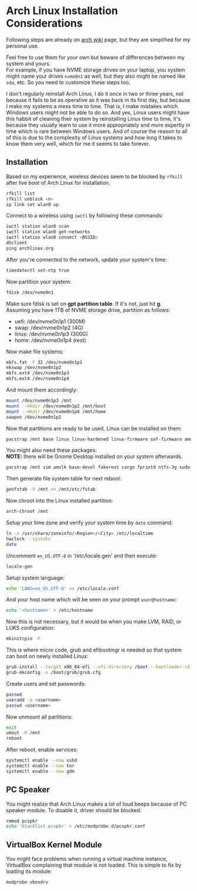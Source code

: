 # Arch Linux Installation Considerations

Following steps are already on [arch wiki](https://wiki.archlinux.org/title/Installation_guide)
page, but they are simplified for my personal use.  

Feel free to use them for your own but beware of differences between my system and yours.  
For example, if you have NVME storage drives on your laptop, you system might name your drives
`nvme0n1` as well, but they also might be named like `sda`, etc. So you need to customize 
these steps too.

I don't regularly reinstall Arch Linux, I do it once in two or three years, not because
it fails to be as operative as it was back in its first day, but because I make my systems a mess
time to time. That is, I make mistakes which Windows users might not be able to do so.
And yes, Linux users might have this habbit of cleaning their system by reinstalling
Linux time to time, it's because they usually learn to use it more appropriately and
more expertly in time which is rare between Windows users. And of course the reason to
all of this is due to the complexity of Linux systems and how long it takes to know them
very well, which for me it seems to take forever.

## Installation

Based on my experience, wireless devices seem to be blocked by `rfkill` after live boot
of Arch Linux for installation.

```sh
rfkill list
rfkill unblock <n>
ip link set wlan0 up
```

Connect to a wireless using `iwctl` by following these commands:

```sh
iwctl station wlan0 scan
iwctl station wlan0 get-networks
iwctl station wlan0 connect <BSSID>
dhclient
ping archlinux.org
```

After you're connected to the network, update your system's time:

```sh
timedatectl set-ntp true
```

Now partition your system:

```sh
fdisk /dev/nvme0n1
```

Make sure fdisk is set on **gpt partition table**. If it's not, just hit **g**.  
Assuming you have 1TB of NVME storage drive, partition as follows:

* uefi:  /dev/nvme0n1p1 (300M)
* swap:  /dev/nvme0n1p2 (4G)
* linux: /dev/nvme0n1p3 (300G)
* home:  /dev/nvme0n1p4 (rest)

Now make file systems:

```sh
mkfs.fat -F 32 /dev/nvme0n1p1
mkswap /dev/nvme0n1p2
mkfs.ext4 /dev/nvme0n1p3
mkfs.ext4 /dev/nvme0n1p4
```

And mount them accordingly:

```sh
mount /dev/nvme0n1p3 /mnt
mount --mkdir /dev/nvme0n1p2 /mnt/boot
mount --mkdir /dev/nvme0n1p4 /mnt/home
swapon /dev/nvme0n1p2
```

Now that partitions are ready to be used, Linux can be installed on them:

```sh
pacstrap /mnt base linux linux-hardened linux-firmware sof-firmware amd-ucode amd-headers grub efibootmgr
```

You might also need these packages:  
**NOTE:** there will be Gnome Desktop installed on your system afterwards.

```sh
pacstrap /mnt vim amvlk base-devel fakeroot cargo fprintd ntfs-3g sudo make cmake git vlc tor firefox net-tools openssh man man-db man-pages gnome networkmanager eog rsync evince acpi mutt telegram-desktop virtualbox virtualbox-guest-iso virtualbox-guest-utils virtualbox-host-modules-arch linux-headers 
```

Then generate file system table for next reboot:

```sh
genfstab -U /mnt >> /mnt/etc/fstab
```

Now chroot into the Linux installed partition:

```sh
arch-chroot /mnt
```

Setup your time zone and verify your system time by `date` command:

```sh
ln -s /usr/share/zoneinfo/<Region>/<City> /etc/localtime
hwclock --systohc
date
```

Uncomment `en_US.UTF-8` in '/etc/locale.gen' and then execute:

```sh
locale-gen
```

Setup system language:

```sh
echo 'LANG=en_US.UTF-8' >> /etc/locale.conf
```

And your host name which will be seen on your prompt `user@hostname`:

```sh
echo '<hostname>' > /etc/hostname
```

Now this is not necessary, but it would be when you make LVM, RAID, or LUKS
configuration:

```sh
mkinitcpio -P
```

This is where micro code, grub and efibootmgr is needed so that system can boot on newly
installed Linux:

```sh
grub-install --target x86_64-efi --efi-directory /boot --bootloader-id GRUB
grub-mkconfig -o /boot/grub/grub.cfg
```

Create users and set passwords:

```sh
passwd
useradd -m <username>
passwd <username>
```

Now unmount all partitions:

```sh
exit
umout -R /mnt
reboot
```

After reboot, enable services:

```sh
systemctl enable --now sshd
systemctl enable --now tor
systemctl enable --now gdm
```

## PC Speaker

You might realize that Arch Linux makes a lot of loud beeps because of PC speaker module. To disable it, driver should be blocked:

```sh
rmmod pcspkr
echo 'blacklist pcspkr' > /etc/modprobe.d/pcspkr.conf
```

## VirtualBox Kernel Module

You might face problems when running a virtual machine instance, VirtualBox complaining that module is not loaded. This is simple to fix by loading its module:

```sh
modprobe vboxdrv
```

